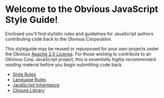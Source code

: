 # Welcome to the Obvious JavaScript Style Guide!

Enclosed you'll find stylistic rules and guidelines for JavaScript authors contributing code back to the Obvious Corporation.

This styleguide may be reused or repurposed for your own projects under the Obvious [Apache 2.0 License](https://github.com/Obvious/open-source/blob/master/apache-license-2.0.md). For those wishing to contribute to an Obvious Corp JavaScript project, this is essentially *highly recommended reading* material before you begin submitting code back.

  * [Style Rules](./JavaScript/style-rules.md)
  * [Language Rules](./JavaScript/language-rules.md)
  * [JavaScript Inheritance](./JavaScript/inheritance.md)
  * [Closure Library](./JavaScript/closure-library.md)